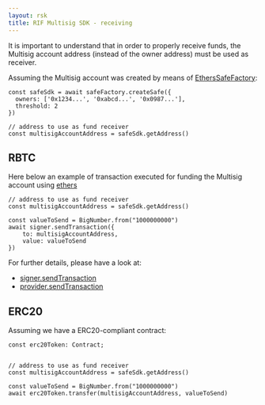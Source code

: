 ```yaml
---
layout: rsk
title: RIF Multisig SDK - receiving
---
```


It is important to understand that in order to properly receive funds, the Multisig account address (instead of the owner address) must be used as receiver.

Assuming the Multisig account was created by means of [EthersSafeFactory](/rif/multisig/sdk/creation):
```
const safeSdk = await safeFactory.createSafe({
  owners: ['0x1234...', '0xabcd...', '0x0987...'],
  threshold: 2
})

// address to use as fund receiver
const multisigAccountAddress = safeSdk.getAddress()
```

## RBTC

Here below an example of transaction executed for funding the Multisig account using [ethers](https://docs.ethers.io/v5/)

```
// address to use as fund receiver
const multisigAccountAddress = safeSdk.getAddress()

const valueToSend = BigNumber.from("1000000000")
await signer.sendTransaction({
    to: multisigAccountAddress,
    value: valueToSend
})
```

For further details, please have a look at:
- [signer.sendTransaction](https://docs.ethers.io/v5/api/signer/#Signer-sendTransaction)
- [provider.sendTransaction](https://docs.ethers.io/v5/api/providers/provider/#Provider-sendTransaction)


## ERC20

Assuming we have a ERC20-compliant contract:
```
const erc20Token: Contract;
```

```

// address to use as fund receiver
const multisigAccountAddress = safeSdk.getAddress()

const valueToSend = BigNumber.from("1000000000")
await erc20Token.transfer(multisigAccountAddress, valueToSend)
```